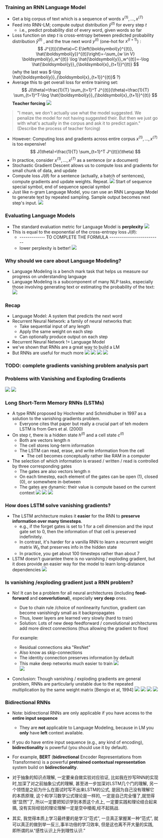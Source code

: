 ### Training an RNN Language Model
* Get a big corpus of text which is a sequence of words $x^{(1)},...,x^{(T)}$
* Feed into RNN-LM; compute output distribution $\hat{y}^{(t)}$ for every step $t$
	* i.e., predict probability dist of every word, given words so far
* Loss function on step $t$ is cross-entropy between predicted probability distribution $\hat{y}^{(t)}$ , and the true next word $y^{(t)}$ (one-hot for $x^{(t+1)}$) :
 $$
J^{(t)}(\theta)=C E\left(\boldsymbol{y}^{(t)}, \hat{\boldsymbol{y}}^{(t)}\right)=-\sum_{w \in V} \boldsymbol{y}_w^{(t)} \log \hat{\boldsymbol{y}}_w^{(t)}=-\log \hat{\boldsymbol{y}}_{\boldsymbol{x}_{t+1}}^{(t)}
$$
(why the last was $-\log \hat{\boldsymbol{y}}_{\boldsymbol{x}_{t+1}}^{(t)}$ ?)
* Average this to get overall loss for entire training set:
$$
J(\theta)=\frac{1}{T} \sum_{t=1}^T J^{(t)}(\theta)=\frac{1}{T} \sum_{t=1}^T-\log \hat{\boldsymbol{y}}_{\boldsymbol{x}_{t+1}}^{(t)}
$$
**Teacher forcing**
![](https://cdn.jsdelivr.net/gh/ambition1994/picture@main/img/202302151028703.png)
> "I mean, we don't actually use what the model suggested. We penalize the model for not having suggested their. But then we just go with what's actually in the corpus and ask it to predict again." (Describe the process of teacher forcing)

* However: Computing loss and gradients across entire corpus $x^{(1)},...,x^{(T)}$ is too expensive!
$$
J(\theta)=\frac{1}{T} \sum_{t=1}^T J^{(t)}(\theta)
$$
* In practice, consider $x^{(1)},...,x^{(T)}$ as a sentence (or a document)
* Stochastic Gradient Descent allows us to compute loss and gradients for small chunk of data, and update
* Compute loss $J(\theta)$ for a sentence (actually, a batch of sentences), compute gradients and update weights. Repeat.
![](https://cdn.jsdelivr.net/gh/ambition1994/picture@main/img/202302151042761.png)
Start of sequence special symbol, end of sequence special symbol
* Just like n-gram Language Model, you can use an RNN Language Model to generate text by repeated sampling. Sample output becomes next step's input.
![](https://cdn.jsdelivr.net/gh/ambition1994/picture@main/img/202302151057282.png)
### Evaluating Language Models
* The standard evaluation metric for Language Model is **perplexity**
![](https://cdn.jsdelivr.net/gh/ambition1994/picture@main/img/202302151100714.png)
* This is equal to the exponential of the cross-entropy loss $J(\theta)$:
	* ------------- TO COMPLETE THE FORMULA --------------------------
	* lower perplexity is better!
![](https://cdn.jsdelivr.net/gh/ambition1994/picture@main/img/202302271039290.png)
### Why should we care about Language Modeling?
* Language Modeling is a bench mark task that helps us measure our progress on understanding language
* Language Modeling is a subcomponent of many NLP tasks, especially those involving generating text or estimating the probability of the text:
	![](https://cdn.jsdelivr.net/gh/ambition1994/picture@main/img/202302271046648.png)
### Recap
* Language Model: A system that predicts the next word
* Recurrent Neural Network: a family of neural networks that:
	* Take sequential input of any length
	* Apply the same weight on each step
	* Can optionally produce output on each step
* Recurrent Neural Network != Language Model
* we've shown that RNNs are a great way to build a LM
* But RNNs are useful for much more
![](https://cdn.jsdelivr.net/gh/ambition1994/picture@main/img/202302271051744.png)
![](https://cdn.jsdelivr.net/gh/ambition1994/picture@main/img/202302271053205.png)
![](https://cdn.jsdelivr.net/gh/ambition1994/picture@main/img/202302271054565.png)
![](https://cdn.jsdelivr.net/gh/ambition1994/picture@main/img/202302271058179.png)
### TODO: complete gradients vanishing  problem analysis part

### Problems with Vanishing and Exploding Gradients
![](https://cdn.jsdelivr.net/gh/ambition1994/picture@main/img/202302271112304.png)
![](https://cdn.jsdelivr.net/gh/ambition1994/picture@main/img/202302271114852.png)
### Long Short-Term Memory RNNs (LSTMs)
* A type RNN proposed by Hochreiter and Schmidhuber in 1997 as a solution to the vanishing gradients problem.
	* Everyone cites that paper but really a crucial part of teh modern LSTM is from Gers et al. (2000)
* On step $t$, there is a hidden state $h^{(t)}$ and a cell state $c^{(t)}$
	* Both are vectors length n 
	* The cell stores long-term information
	* The LSTM can read, erase, and write information from the cell
		* The cell becomes conceptually rather like RAM in a computer
* The selection of which information is erased / written / read is controlled by three corresponding gates	
	* The gates are also vectors length n
	* On each timestep, each element of the gates can be open (1), closed (0), or somewhere in-between 
	* The gates are dynamic: their value is compute based on the current context
![](https://cdn.jsdelivr.net/gh/ambition1994/picture@main/img/202302271132485.png)
![](https://cdn.jsdelivr.net/gh/ambition1994/picture@main/img/202302271135016.png)
![](https://cdn.jsdelivr.net/gh/ambition1994/picture@main/img/202302271139569.png)
### How does LSTM solve vanishing gradients?
* The LSTM architecture makes it **easier** for the RNN to **preserve information over many timesteps**.
	* e.g., if the forget gates is set to 1 for a cell dimension and the input gate set to 0, then the information of that cell is preserved indefinitely.
	* In contrast, it's harder for a vanilla RNN to learn a recurrent weight matrix $W_h$ that preserves info in the hidden state
	* In practice, you get about 100 timesteps rather than about 7
* LSTM doesn't guarantee there is no vanishing / exploding gradient, but it does provide an easier way for the model to learn long-distance dependencies
![](https://cdn.jsdelivr.net/gh/ambition1994/picture@main/img/202302271150816.png)
### Is vanishing /exploding gradient just a RNN problem?
* No! It can be a problem for all neural architectures (including **feed-forward** and **converlutional**), especially **very deep** ones.
	* Due to chain rule /choice of nonlinearity function, gradient can become vanishingly small as it backpropagates
	* Thus, lower layers are learned very slowly (hard to train)
	* Solution: Lots of new deep feedforward / convolutional architectures add more direct connections (thus allowing the gradient to flow)
	
	For example:
	* Residual connections aka "ResNet"
	* Also know as skip-connections
	* The identity connection preserves information by default 
	* This make deep networks much easier to train
![](https://cdn.jsdelivr.net/gh/ambition1994/picture@main/img/202302271158379.png)	
![](https://cdn.jsdelivr.net/gh/ambition1994/picture@main/img/202302271159132.png)
* Conclusion: Though vanishing / exploding gradients are general problem, RNNs are particularly unstable due to the repeated multiplication by the same weight matrix [Bengio et al, 1994]
![](https://cdn.jsdelivr.net/gh/ambition1994/picture@main/img/202302271217883.png)
![](https://cdn.jsdelivr.net/gh/ambition1994/picture@main/img/202302271219497.png)
![](https://cdn.jsdelivr.net/gh/ambition1994/picture@main/img/202302271220650.png)
![](https://cdn.jsdelivr.net/gh/ambition1994/picture@main/img/202302271221377.png)
### Bidirectional RNNs
* Note: bidirectional RNNs are only applicable if you have access to the **entire input sequence**
	* They are **not** applicable to Language Modeling, because in LM you **only** have **left** context available.
* If you do have entire input sequence (e.g., any kind of encoding), **bidirectionality** is powerful (you should use it by default).
* For example, **BERT** (**bidirectional** Encoder Representations from Transformers) is a powerful **pretrained contextual representation** system build on **bidirectionality**.



* 对于抽象的知识点理解, 一定要亲自做实验对应验证, 比如我在抄写RNN的实现时,加深了对之前抽象公式的理解, 甚至进一步加深对LSTM几个门的理解, 另一个领悟是之前为什么在面试时写不出来LSTM的公式, 是因为自己没有理解它的本质原理, 这个和学习数学公式理论是一样的, 一定是自己完全懂了,就觉得很“显然”了, 所以一定要把知识学到本质这个点上, 一定要实践和理论结合起来搞, 没有实际经验的理论理解一定是空中楼阁,经不起挑战.
* 其实, 我觉得本质上学习最终要的是学习“范式”, 一旦真正掌握某一种“范式”, 就可以真正的做到举一反三,事半功倍的学习效率, 但是这也离不开大量的实践, 即所谓的从“感性认识上升到理性认识.”